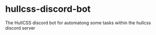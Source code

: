 # hullcss-discord-bot
The HullCSS discord bot for automatong some tasks within the hullcss discord server
